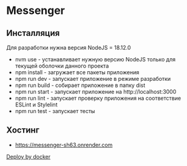 # Messenger

## Инсталляция
Для разработки нужна версия NodeJS = 18.12.0
* nvm use - устанавливает нужную версию NodeJS только для текущей оболочки данного проекта
* npm install - загружает все пакеты приложения
* npm run dev - запускает приложение в режиме разработки
* npm run build - собирает приложение в папку dist
* npm run start - запускает приложение на http://localhost:3000
* npm run lint - запускает проверку приложения на соответствие ESLint и Stylelint
* npm run test - запускает тесты

## Хостинг
* https://messenger-sh63.onrender.com

[Deploy by docker](https://cloud.mail.ru/public/TPhn/4Sap5mDSQ)
